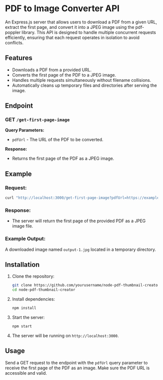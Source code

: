 # PDF to Image Converter API

An Express.js server that allows users to download a PDF from a given URL, extract the first page, and convert it into a JPEG image using the pdf-poppler library. This API is designed to handle multiple concurrent requests efficiently, ensuring that each request operates in isolation to avoid conflicts.

## Features

- Downloads a PDF from a provided URL.
- Converts the first page of the PDF to a JPEG image.
- Handles multiple requests simultaneously without filename collisions.
- Automatically cleans up temporary files and directories after serving the image.

## Endpoint

### GET `/get-first-page-image`

**Query Parameters:**

- `pdfUrl` - The URL of the PDF to be converted.

**Response:**

- Returns the first page of the PDF as a JPEG image.

## Example

### Request:

```bash
curl "http://localhost:3000/get-first-page-image?pdfUrl=https://example.com/sample.pdf"
```

### Response:

- The server will return the first page of the provided PDF as a JPEG image file.

### Example Output:

A downloaded image named `output-1.jpg` located in a temporary directory.

## Installation

1. Clone the repository:

   ```bash
   git clone https://github.com/yourusername/node-pdf-thumbnail-creator.git
   cd node-pdf-thumbnail-creator
   ```

2. Install dependencies:

   ```bash
   npm install
   ```

3. Start the server:

   ```bash
   npm start
   ```

4. The server will be running on `http://localhost:3000`.

## Usage

Send a GET request to the endpoint with the `pdfUrl` query parameter to receive the first page of the PDF as an image. Make sure the PDF URL is accessible and valid.
